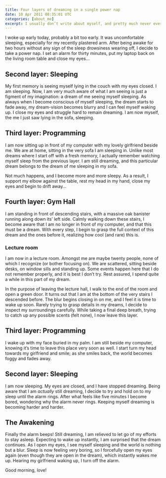 ```yaml
---
title: Four layers of dreaming in a single power nap
date: 10 Apr 2011 08:35:01 UTC
categories: [about_me]
excerpt: I usually don’t write about myself, and pretty much never ever of dreams. Today, however, I’ll make an exception because I must write this down somewhere I won’t lose it.
---
```


I woke up early today, probably a bit too early. It was uncomfortable sleeping, especially for my recently plastered arm. After being awake for two hours without any sign of the sleep drowsiness wearing off, I decide to take a power nap. I set an alarm for thirty minutes, put my laptop back on the living room table and close my eyes…

## Second layer: Sleeping
My first memory is seeing myself lying in the couch with my eyes closed. I am sleeping. Now, I am very much aware of what I am seeing is just a figment of my imagination: a dream of me seeing myself sleeping. As always when I become conscious of myself sleeping, the dream starts to fade away, my dream-vision becomes blurry and I can feel myself waking up. I close my eyes and struggle hard to remain dreaming. I am now myself, the me I just saw lying in the sofa, sleeping.

## Third layer: Programming
I am now sitting up in front of my computer with my lovely girlfriend beside me. We are at home, sitting in the very sofa I am sleeping in. Unlike most dreams where I start off with a fresh memory, I actually remember watching myself sleep from the previous layer. I am still dreaming, and this particular dream belongs to the dream of me sleeping in my sofa.

Not much happens, and I become more and more sleepy. As a result, I support my elbow against the table, rest my head in my hand, close my eyes and begin to drift away…

## Fourth layer: Gym Hall
I am standing in front of descending stairs, with a massive oak banister running along down its’ left side. Calmly walking down these stairs, I become aware that I am no longer in front of my computer, and that this must be a dream. With every step, I begin to grasp the full context of this dream and the ones before it, realizing how cool (and rare) this is.

### Lecture room
I am now in a lecture room. Amongst me are maybe twenty people, none of which I recognize (or bother focusing on). We are scattered, sitting beside desks, on window sills and standing up. Some events happen here that I do not remember properly, and it is best I don’t try. Rest assured, I spend quite a while in this part of my dream.

In the purpose of leaving the lecture hall, I walk to the end of the room and open a green door. It turns out that I am at the bottom of the very stairs I descended before. The blur begins closing in on me, and I feel it is time to wake up soon. Rarely trying to grasp details in my dreams, I decide to inspect my surroundings carefully. While taking a final deep breath, trying to catch up any possible scents (felt none), I now leave this layer.

## Third layer: Programming
I wake up with my face buried in my palm. I am still beside my computer, knowing it’s time to leave this place very soon as well. I start turn my head towards my girlfriend and smile; as she smiles back, the world becomes foggy and fades away.

## Second layer: Sleeping
I am now sleeping. My eyes are closed, and I have stopped dreaming. Being aware that I am *actually* still dreaming, I decide to try and hold on to my sleep until the alarm rings. After what feels like five minutes I become bored, wondering why the alarm never rings. Keeping myself dreaming is becoming harder and harder.

## The Awakening
Finally the alarm beeps! Still dreaming, I am relieved to let go of my efforts to stay asleep. Expecting to wake up instantly, I am surprised that the dream continues. As I open my eyes, I see myself sleeping and the world is nothing but a blur. Sleep is now feeling very boring, so I forcefully open my eyes again (even though they are open in the dream), which instantly wakes me up. Hearing my girlfriend waking up, I turn off the alarm.

Good morning, love!
